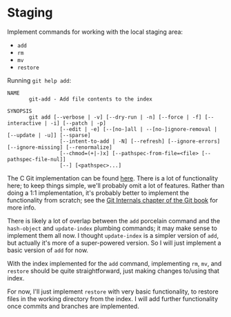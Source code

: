 # Staging
Implement commands for working with the local staging area:
- `add`
- `rm`
- `mv`
- `restore`

Running `git help add`:
```
NAME
       git-add - Add file contents to the index

SYNOPSIS
       git add [--verbose | -v] [--dry-run | -n] [--force | -f] [--interactive | -i] [--patch | -p]
                 [--edit | -e] [--[no-]all | --[no-]ignore-removal | [--update | -u]] [--sparse]
                 [--intent-to-add | -N] [--refresh] [--ignore-errors] [--ignore-missing] [--renormalize]
                 [--chmod=(+|-)x] [--pathspec-from-file=<file> [--pathspec-file-nul]]
                 [--] [<pathspec>...]
```

The C Git implementation can be found [here](https://github.com/git/git/blob/master/builtin/add.c). There is a lot of functionality here; to keep things simple, we'll probably omit a lot of features. Rather than doing a 1:1 implementation, it's probably better to implement the functionality from scratch; see the [Git Internals chapter of the Git book](https://git-scm.com/book/en/v2/Git-Internals-Git-Objects) for more info.

There is likely a lot of overlap between the `add` porcelain command and the `hash-object` and `update-index` plumbing commands; it may make sense to implement them all now.
I thought `update-index` is a simpler version of `add`, but actually it's more of a super-powered version. So I will just implement a basic version of `add` for now.

With the index implemented for the `add` command, implementing `rm`, `mv`, and `restore` should be quite straightforward, just making changes to/using that index.

For now, I'll just implement `restore` with very basic functionality, to restore files in the working directory from the index. I will add further functionality once commits and branches are implemented.